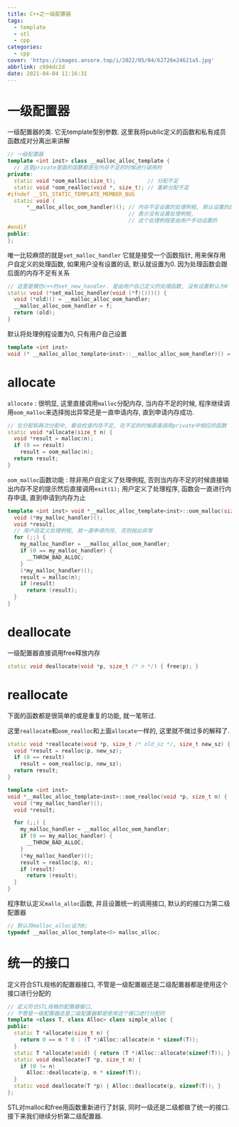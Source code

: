 ```yaml
---
title: C++之一级配置器
tags:
  - template
  - stl
  - cpp
categories:
  - cpp
cover: 'https://images.ansore.top/i/2022/05/04/62726e24621a5.jpg'
abbrlink: c694dc2d
date: 2021-04-04 11:16:31
---
```


# 一级配置器

一级配置器的类. 它无template型别参数. 这里我将public定义的函数和私有成员函数成对分离出来讲解

```cpp
// 一级配置器
template <int inst> class __malloc_alloc_template {
  // 这里private里面的函数都是在内存不足的时候进行调用的
private:
  static void *oom_malloc(size_t);          // 分配不足
  static void *oom_realloc(void *, size_t); // 重新分配不足
#ifndef __STL_STATIC_TEMPLATE_MEMBER_BUG
  static void (
      *__malloc_alloc_oom_handler)(); // 内存不足设置的处理例程, 默认设置的是0,
                                      // 表示没有设置处理例程,
                                      // 这个处理例程是由用户手动设置的
#endif
public:
};
```

唯一比较麻烦的就是`set_malloc_handler` 它就是接受一个函数指针, 用来保存用户自定义的处理函数, 如果用户没有设置的话, 默认就设置为0. 因为处理函数会跟后面的内存不足有关系

```cpp
// 这里是模仿c++的set_new_handler. 是由用户自己定义的处理函数, 没有设置默认为0
static void (*set_malloc_handler(void (*f)()))() {
  void (*old)() = __malloc_alloc_oom_handler;
  __malloc_alloc_oom_handler = f;
  return (old);
}
```

默认将处理例程设置为0, 只有用户自己设置

```cpp
template <int inst>
void (* __malloc_alloc_template<inst>::__malloc_alloc_oom_handler)() = 0;
```

# allocate

`allocate` : 很明显, 这里直接调用`malloc`分配内存, 当内存不足的时候, 程序继续调用`oom_malloc`来选择抛出异常还是一直申请内存, 直到申请内存成功.

```cpp
// 在分配和再次分配中, 都会检查内存不足, 在不足的时候直接调用private中相应的函数
static void *allocate(size_t n) {
  void *result = malloc(n);
  if (0 == result)
    result = oom_malloc(n);
  return result;
}
```

`oom_malloc`函数功能 : 除非用户自定义了处理例程, 否则当内存不足的时候直接输出内存不足的提示然后直接调用`exit(1);`
用户定义了处理程序, 函数会一直进行内存申请, 直到申请到内存为止

```cpp
template <int inst> void *__malloc_alloc_template<inst>::oom_malloc(size_t n) {
  void (*my_malloc_handler)();
  void *result;
  // 用户自定义处理例程, 就一直申请内存, 否则抛出异常
  for (;;) {
    my_malloc_handler = __malloc_alloc_oom_handler;
    if (0 == my_malloc_handler) {
      __THROW_BAD_ALLOC;
    }
    (*my_malloc_handler)();
    result = malloc(n);
    if (result)
      return (result);
  }
}
```

# deallocate

一级配置器直接调用free释放内存

```cpp
static void deallocate(void *p, size_t /* n */) { free(p); }
```

# reallocate

下面的函数都是很简单的或是重复的功能, 就一笔带过.

这里`reallocate`和`oom_realloc`和上面`allocate`一样的, 这里就不做过多的解释了.

```cpp
static void *reallocate(void *p, size_t /* old_sz */, size_t new_sz) {
  void *result = realloc(p, new_sz);
  if (0 == result)
    result = oom_realloc(p, new_sz);
  return result;
}
```

```cpp
template <int inst>
void *__malloc_alloc_template<inst>::oom_realloc(void *p, size_t n) {
  void (*my_malloc_handler)();
  void *result;

  for (;;) {
    my_malloc_handler = __malloc_alloc_oom_handler;
    if (0 == my_malloc_handler) {
      __THROW_BAD_ALLOC;
    }
    (*my_malloc_handler)();
    result = realloc(p, n);
    if (result)
      return (result);
  }
}
```

程序默认定义`mallo_alloc`函数, 并且设置统一的调用接口, 默认的的接口为第二级配置器

```cpp
// 默认将malloc_alloc设为0;
typedef __malloc_alloc_template<0> malloc_alloc;
```

# 统一的接口

定义符合STL规格的配置器接口, 不管是一级配置器还是二级配置器都是使用这个接口进行分配的

```cpp
// 定义符合STL规格的配置器接口,
// 不管是一级配置器还是二级配置器都是使用这个接口进行分配的
template <class T, class Alloc> class simple_alloc {
public:
  static T *allocate(size_t n) {
    return 0 == n ? 0 : (T *)Alloc::allocate(n * sizeof(T));
  }
  static T *allocate(void) { return (T *)Alloc::allocate(sizeof(T)); }
  static void deallocate(T *p, size_t n) {
    if (0 != n)
      Alloc::deallocate(p, n * sizeof(T));
  }
  static void deallocate(T *p) { Alloc::deallocate(p, sizeof(T)); }
};
```

STL对malloc和free用函数重新进行了封装, 同时一级还是二级都做了统一的接口. 接下来我们继续分析第二级配置器.
